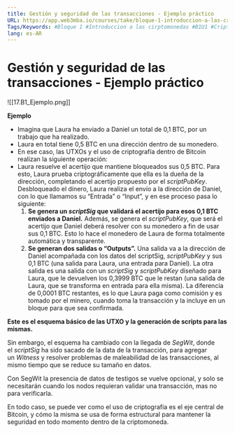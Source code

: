 ```yaml
---
title: Gestión y seguridad de las transacciones - Ejemplo práctico
URL: https://app.web3mba.io/courses/take/bloque-1-introduccion-a-las-criptomonedas/texts/35286756-u1-2-4-gestion-y-seguridad-de-las-transacciones-ejemplo-practico
Tags/Keywords: #Bloque 1 #Introduccion a las cirptomonedas #B1U1 #Criptomonedas #Revolucion del dinero #Bitcoin #transacciones #seguridad #Bitcoin #seguridad transacciones #ejemplo
lang: es-AR
---
```

# Gestión y seguridad de las transacciones - Ejemplo práctico
![[17.B1_Ejemplo.png]]

**Ejemplo**
- Imagina que Laura ha enviado a Daniel un total de 0,1 BTC, por un trabajo que ha realizado.
- Laura en total tiene 0,5 BTC en una dirección dentro de su monedero.
- En ese caso, las UTXOs y el uso de criptografía dentro de Bitcoin realizan la siguiente operación:
- Laura resuelve el acertijo que mantiene bloqueados sus 0,5 BTC.
	Para esto, Laura prueba criptográficamente que ella es la dueña de la dirección, completando el acertijo propuesto por el _scriptPubKey_. Desbloqueado el dinero, Laura realiza el envío a la dirección de Daniel, con lo que llamamos su “Entrada” o “Input”, y en ese proceso pasa lo siguiente:
	1. **Se genera un _scriptSig_ que validará el acertijo para esos 0,1 BTC enviados a Daniel.** Además, se genera el _scriptPubKey_, que será el acertijo que Daniel deberá resolver con su monedero a fin de usar sus 0,1 BTC. Esto lo hace el monedero de Laura de forma totalmente automática y transparente.
	2. **Se generan dos salidas o “Outputs”.** Una salida va a la dirección de Daniel acompañada con los datos del scriptSig, _scriptPubKey_ y sus 0,1 BTC (una salida para Laura, una entrada para Daniel). La otra salida es una salida con un _scriptSig_ y _scriptPubKey_ diseñado para Laura, que le devuelven los 0,3999 BTC que le restan (una salida de Laura, que se transforma en entrada para ella misma). La diferencia de 0,0001 BTC restantes, es lo que Laura paga como comisión y es tomado por el minero, cuando toma la transacción y la incluye en un bloque para que sea confirmada.

**Este es el esquema básico de las UTXO y la generación de scripts para las mismas.**

Sin embargo, el esquema ha cambiado con la llegada de _SegWit_, donde el _scriptSig_ ha sido sacado de la data de la transacción, para agregar un _Witness_ y resolver problemas de maleabilidad de las transacciones, al mismo tiempo que se reduce su tamaño en datos. 

Con SegWit la presencia de datos de testigos se vuelve opcional, y solo se necesitarán cuando los nodos requieran validar una transacción, mas no para verificarla.

En todo caso, se puede ver como el uso de criptografía es el eje central de Bitcoin, y cómo la misma se usa de forma estructural para mantener la seguridad en todo momento dentro de la criptomoneda.